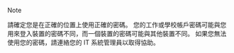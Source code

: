   > [!NOTE]
  > 請確定您是在正確的位置上使用正確的密碼。 您的工作或學校帳戶密碼可能與您用來登入裝置的密碼不同，而一個裝置的密碼可能與其他裝置不同。 如果您無法使用您的密碼，請連絡您的 IT 系統管理員以取得協助。
